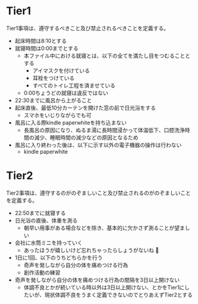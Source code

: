 # Tier1
Tier1事項は、遵守するべきこと及び禁止されるべきことを定義する。

- 起床時間は8:10とする
- 就寝時間は0:00までとする
  - 本ファイル中における就寝とは、以下の全てを満たし目をつむることとする
    - アイマスクを付けている
    - 耳栓をつけている
    - すべてのトイレ工程を済ませている
  - 0:00ちょうどの就寝は違反ではない
- 22:30までに風呂から上がること
- 起床直後、最低10分カーテンを開けた窓の前で日光浴をする
  - スマホをいじりながらでも可
- 風呂に入る際kindle paperwhiteを持ち込まない
  - 長風呂の原因になり、ぬるま湯に長時間浸かって体温低下、口腔洗浄時間の減少、睡眠時間の減少などの原因となるため
- 風呂に入り終わった後は、以下に示す以外の電子機器の操作は行わない
  - kindle paperwhite

# Tier2
Tier2事項は、遵守するのがのぞましいこと及び禁止されるのがのぞましいことを定義する。

- 22:50までに就寝する
- 日光浴の直後、体重を測る
  - 朝早い用事がある場合などを除き、基本的に欠かさず測ることが望ましい
- 会社に水筒ミニを持っていく
  - あったほうが嬉しいけど忘れちゃったらしょうがないね :thinking:
- 1日に1回、以下のうちどちらかを行う
  - 奇声を発しながら自分の体を痛めつける行為
  - 創作活動の練習
- 奇声を発しながら自分の体を痛めつける行為の間隔を3日以上開けない
  - 体調不良とかが続いている時以外は3日以上開けない、とかをTier1にしたいが、現状体調不良をうまく定義できないのでとりあえずTier2とする
